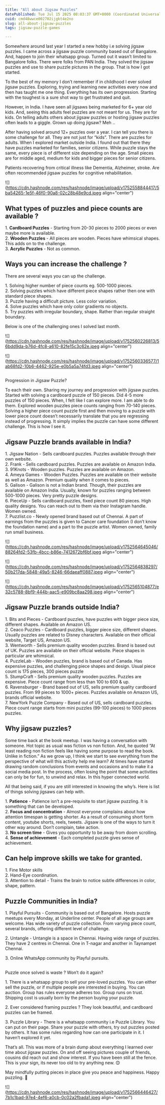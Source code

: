 ```yaml
---
title: "All about Jigsaw Puzzles"
datePublished: Tue Jul 15 2025 08:03:37 GMT+0000 (Coordinated Universal Time)
cuid: cmd48wwce002702ijgkt4e2no
slug: all-about-jigsaw-puzzles
tags: jigsaw-puzzle-games

---
```


Somewhere around last year I started a new hobby i.e solving jigsaw puzzles. I came across a jigsaw puzzle community based out of Bangalore. And, happen to join their whatsapp group. Turned out it wasn’t limited to Bangalore folks. There were folks from PAN India. They solved the jigsaw puzzles and use to share puzzle pictures in the group. That is how I got started.

To the best of my memory I don’t remember if in childhood I ever solved jigsaw puzzles. Exploring, trying and learning new activities every now and then has taught me one thing. Everything has its own progression. Starting with the toughest is a sure shot way to get frustrated and quit.

However, in India. I have seen all jigsaws being marketed for 6+ year old kids. And, seeing this adults feel puzzles are not meant for us. They are for kids. On telling adults others about jigsaw puzzles or hosting jigsaw puzzles often leads to a giggle. Grown up doing jigsaw? Meh ..

After having solved around 12+ puzzles over a year. I can tell you there is some challenge for all. They are not just for “kids”. There are puzzles for adults. When I explored market outside India. I found out that there they have puzzles marketed for families, senior citizens. While puzzle stays the same, every piece is of different size depending on the age. Small pieces are for middle aged, medium for kids and bigger pieces for senior citizens.

Patients recovering from critical illness like Dementia, Alzheimer, stroke. Are often recommended jigsaw puzzles for cognitive rehabilitation.

![](https://cdn.hashnode.com/res/hashnode/image/upload/v1752558844417/5ba54265-1e5f-46f0-90a8-02c28b48e9cd.jpeg align="center")

## What types of puzzles and piece counts are available ?

1\. **Cardboard Puzzles** - Starting from 20-30 pieces to 2000 pieces or even maybe more is available.  
2\. **Wooden Puzzles** - All pieces are wooden. Pieces have whimsical shapes. This adds on to the challenge.  
3\. **Acrylic Puzzles** - Not as common.

## Ways you can increase the challenge ?  

There are several ways you can up the challenge.

1\. Solving higher number of piece counts eg. 500-1000 pieces.  
2\. Solving puzzles which have different piece shapes rather then one with standard piece shapes.  
3\. Puzzle having a difficult picture. Less color variation.  
4\. Solve puzzles which have only color gradients no objects.  
5\. Try puzzles with irregular boundary, shape. Rather than regular straight boundary.  
  
Below is one of the challenging ones I solved last month.

![](https://cdn.hashnode.com/res/hashnode/image/upload/v1752560226813/56bdd9da-b76d-4fc8-a610-82fe15c3c62e.jpeg align="center")

![](https://cdn.hashnode.com/res/hashnode/image/upload/v1752560336577/1ab68fd2-10b6-4462-925e-e0b5a5a74fd3.jpeg align="center")

##   
Progression in Jigsaw Puzzle?  

To each their own. Sharing my journey and progression with jigsaw puzzles.  
Started with solving a cardboard puzzle of 150 pieces. Did 4-5 more puzzles of 150 pieces. When, I felt like I can explore more. I am able to do them. Explored wooden puzzles piece counts ranging from 70-140 pieces. Solving a higher piece count puzzle first and then moving to a puzzle with lower piece count doesn’t necessarily translate that you are regressing instead of progressing. It simply implies the puzzle can have some different challenge. This is how I see it.

## Jigsaw Puzzle brands available in India?

1\. Jigsaw Nation - Sells cardboard puzzles. Puzzles available through their own website.  
2\. Frank - Sells cardboard puzzles. Puzzles are available on Amazon India.  
3\. 91Knots - Wooden puzzles. Puzzles are available on Amazon.  
4\. Ameya Games - Wooden Puzzles. Puzzles are available on their website as well as Amazon. Premium quality when it comes to pieces.  
5\. Galison - Galison is not a Indian brand. Though, their puzzles are available on Amazon India. Usually, known for puzzles ranging between 500-1000 pieces. Very pretty puzzle designs.  
6\. PieceUp - Sells cardboard puzzles, fixed piece count 80 pieces. High quality designs. You can reach out to them via their Instagram handle. Women owned.  
7\. Puzzlist.co - Newly opened brand based out of Chennai. A part of earnings from the puzzles is given to Cancer care foundation (I don’t know the foundation name) and a part to the puzzle artist. Women owned, family run small business.

![](https://cdn.hashnode.com/res/hashnode/image/upload/v1752564645046/88264fd2-53fb-4bcc-b86e-7412672bf6bf.jpeg align="center")

![](https://cdn.hashnode.com/res/hashnode/image/upload/v1752564838297/50b217da-5848-49a5-8246-66daeaff0887.jpeg align="center")

![](https://cdn.hashnode.com/res/hashnode/image/upload/v1752565104877/e32c5788-8bf9-444b-aac5-e909bc8aa298.jpeg align="center")

## Jigsaw Puzzle brands outside India?

1\. Bits and Pieces - Cardboard puzzles, have puzzles with bigger piece size, different shapes. Available on Amazon US.  
2\. Ceaco Puzzles - Cardboard puzzles, bigger piece size, different shapes. Usually puzzles are related to Disney characters. Available on their official website, Target US, Amazon US.  
3\. Wentworth - Sells premium quality wooden puzzles. Brand is based out of UK. Puzzles are available on their official website. Piece shapes in particular are whimsical.  
4\. PuzzleLab - Wooden puzzles, brand is based out of Canada. Has expensive puzzles, and challenging piece shapes and design. Usual piece count is 175 pieces, 300 pieces puzzle  
5\. StumpCraft - Sells premium quality wooden puzzles. Puzzles are expensive. Piece count range from less than 100 to 600 & up.  
6\. Ravensburger - Brand based out of US, sells premium quality cardboard puzzles. From 99 pieces to 1000+ pieces. Puzzles available on Amazon US, brands official website.  
7\. NewYork Puzzle Company - Based out of US, sells cardboard puzzles. Piece count range starts from mini puzzles (99-100 pieces) to 1000 pieces puzzles.  

## Why jigsaw puzzles?

Some time back at the book meetup. I was having a conversation with someone. Hot topic as usual was fiction vs non fiction. And, he quoted “At least reading non fiction feels like having some purpose to read the book. Unlike in fiction.” As we grow up, I think we start to see everything from the perspective of what will this activity help me learn? At times have started drawing random conclusions from events and occasions and to make it a social media post. In the process, often losing the point that some activities can only be for fun, to unwind and relax. In this hyper connected world.  
  
All that being said, if you are still interested in knowing the why’s. Here is list of things solving jigsaws can help with.

1\. **Patience** - Patience isn’t a pre-requisite to start jigsaw puzzling. It is something that can be developed.  
2. **Focus and concentration** - Almost everyone complains about how attention timespan is getting shorter. As a result of consuming short form content, youtube shorts, reels, tweets. Jigsaw is one of the ways to turn it other way around. Don’t complain, take action.  
3\. **No screen time** - Gives you opportunity to be away from doom scrolling.  
4\. **Sense of achievement** - Each completed puzzle gives sense of achievement.  

## Can help improve skills we take for granted.

1\. Fine Motor skills  
2\. Hand-Eye coordination.  
3\. Attention to detail - Trains the brain to notice subtle differences in color, shape, pattern.

## Puzzle Communities in India?

1\. Playful Pursuits - Community is based out of Bangalore. Hosts puzzle meetups every Monday, at Underline center. People of all age groups are welcome. Has wide variety of puzzle collection. From varying piece count, several brands, offering different level of challenge.

2\. Untangle - Untangle is a space in Chennai. Having wide range of puzzles. They have 2 centres in Chennai. One in T-nagar and another in Taynampet Chennai.

3\. Online WhatsApp community by Playful pursuits.  

##   
Puzzle once solved is waste ? Won’t do it again?

1\. There is a whatsapp group to sell your pre-loved puzzles. You can either sell the puzzle, or if multiple people are interested in buying. You can auction. Group has rules everyone adheres too. Group runs on trust. Shipping cost is usually born by the person buying your puzzle.  
  
2\. Ever considered framing puzzles ? They look beautiful, and cardboard puzzles can be framed.  
  
3\. Puzzle Library - There is a whatsapp community i.e Puzzle Library. You can put on their page. Share your puzzle with others, try out puzzles posted by others. It has some rules regarding how can one participate in it. I haven’t explored it yet.

That’s all. This was more of a brain dump about everything I learned over time about jigsaw puzzles. On and off seeing pictures couple of friends, cousins did reach out and show interest. If you have been still at the fence. This is your sign, its never too old to try anything new. 😊

May mindfully putting pieces in place give you peace and happiness. Happy puzzling. 🧩

![](https://cdn.hashnode.com/res/hashnode/image/upload/v1752566446427/7b1c1bad-97e4-4ef6-a0cb-0c02a2fbada1.jpeg align="center")